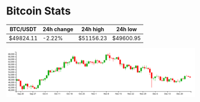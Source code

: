 # Bitcoin Stats

BTC/USDT|24h change|24h high|24h low|
|---|---|---|---|
|$49824.11|-2.22%|$51156.23|$49600.95|

<img src="./chart.svg">
